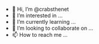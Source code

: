 - 👋 Hi, I’m @crabsthenet
- 👀 I’m interested in ...
- 🌱 I’m currently learning ...
- 💞️ I’m looking to collaborate on ...
- 📫 How to reach me ...

<!---
crabsthenet/crabsthenet is a ✨ special ✨ repository because its `README.md` (this file) appears on your GitHub profile.
You can click the Preview link to take a look at your changes.
--->

